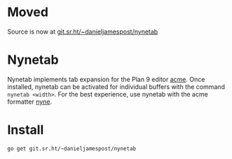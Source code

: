 # Moved

Source is now at [git.sr.ht/~danieljamespost/nynetab](https://git.sr.ht/~danieljamespost/nynetab)

# Nynetab
Nynetab implements tab expansion for the Plan 9 editor [acme](http://acme.cat-v.org/). Once installed, nynetab can be activated for individual buffers with the command `nynetab <width>`. For the best experience, use nynetab with the acme formatter [nyne](https://git.sr.ht/~danieljamespost/nyne).

# Install
`go get git.sr.ht/~danieljamespost/nynetab`
